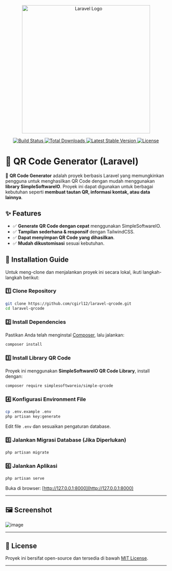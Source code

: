 
<p align="center">
    <a href="https://laravel.com" target="_blank">
        <img src="https://raw.githubusercontent.com/laravel/art/master/logo-lockup/5%20SVG/2%20CMYK/1%20Full%20Color/laravel-logolockup-cmyk-red.svg" width="400" alt="Laravel Logo">
    </a>
</p>

<p align="center">
    <a href="https://github.com/laravel/framework/actions">
        <img src="https://github.com/laravel/framework/workflows/tests/badge.svg" alt="Build Status">
    </a>
    <a href="https://packagist.org/packages/laravel/framework">
        <img src="https://img.shields.io/packagist/dt/laravel/framework" alt="Total Downloads">
    </a>
    <a href="https://packagist.org/packages/laravel/framework">
        <img src="https://img.shields.io/packagist/v/laravel/framework" alt="Latest Stable Version">
    </a>
    <a href="https://packagist.org/packages/laravel/framework">
        <img src="https://img.shields.io/packagist/l/laravel/framework" alt="License">
    </a>
</p>

# 📌 QR Code Generator (Laravel)

🚀 **QR Code Generator** adalah proyek berbasis Laravel yang memungkinkan pengguna untuk menghasilkan QR Code dengan mudah menggunakan **library SimpleSoftwareIO**. Proyek ini dapat digunakan untuk berbagai kebutuhan seperti **membuat tautan QR, informasi kontak, atau data lainnya**.

## ✨ Features
- ✅ **Generate QR Code dengan cepat** menggunakan SimpleSoftwareIO.
- ✅ **Tampilan sederhana & responsif** dengan TailwindCSS.
- ✅ **Dapat menyimpan QR Code yang dihasilkan**.
- ✅ **Mudah dikustomisasi** sesuai kebutuhan.

## 🔧 Installation Guide

Untuk meng-clone dan menjalankan proyek ini secara lokal, ikuti langkah-langkah berikut:

### 1️⃣ Clone Repository
```bash
git clone https://github.com/cgirl12/laravel-qrcode.git
cd laravel-qrcode
```

### 2️⃣ Install Dependencies
Pastikan Anda telah menginstal [Composer](https://getcomposer.org/), lalu jalankan:
```bash
composer install
```

### 3️⃣ Install Library QR Code
Proyek ini menggunakan **SimpleSoftwareIO QR Code Library**, install dengan:
```bash
composer require simplesoftwareio/simple-qrcode
```

### 4️⃣ Konfigurasi Environment File
```bash
cp .env.example .env
php artisan key:generate
```
Edit file `.env` dan sesuaikan pengaturan database.

### 5️⃣ Jalankan Migrasi Database (Jika Diperlukan)
```bash
php artisan migrate
```

### 6️⃣ Jalankan Aplikasi
```bash
php artisan serve
```
Buka di browser: [http://127.0.0.1:8000](http://127.0.0.1:8000)

---

## 🖼 Screenshot

![image](https://github.com/user-attachments/assets/63cff518-7bd8-4197-8c3d-ddf24bead317)

---

## 📜 License

Proyek ini bersifat open-source dan tersedia di bawah [MIT License](https://opensource.org/licenses/MIT).

---
